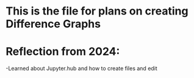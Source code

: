 # This is the file for plans on creating Difference Graphs
# Reflection from 2024:
-Learned about Jupyter.hub and how to create files and edit
